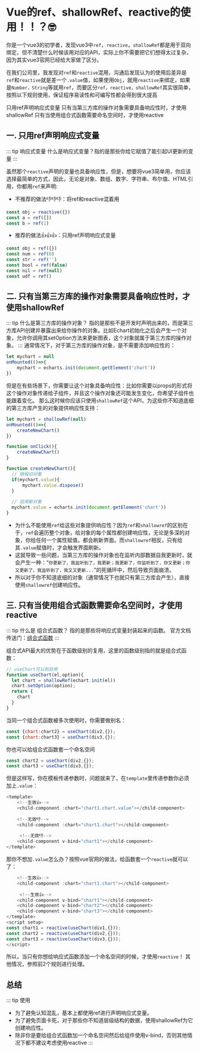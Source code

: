 # Vue的ref、shallowRef、reactive的使用！！？🤓

你是一个vue3的初学者，发现vue3中`ref`，`reactive`，`shallowRef`都是用于双向绑定，但不清楚什么时候该用对应的API，实际上你不需要把它们想得太过复杂，因为其实vue3官网已经给大家做了区分。

<CustomLink title='Vue3' desc='渐进式 JavaScript 框架' href='https://cn.vuejs.org/api/reactivity-core.html#ref'/>

在我们公司里，我发现对`ref`和`reactive`混用，沟通后发现认为的使用后差异是`ref`和`reactive`就是差一个`.value`值，如果使用`Obj`，就用`reactive`来绑定，如果是`Number，String`等就用`ref`，而要区分`ref，reactive，shallowRef`其实很简单，按照以下规则使用，保证程序易读性和可编写性都会得到很大提高

只用ref声明响应式变量
只有当第三方库的操作对象需要具备响应性时，才使用shallowRef
只有当使用组合式函数需要命名空间时，才使用reactive

## 一. 只用ref声明响应式变量

::: tip 响应式变量
什么是响应式变量？指的是那些你给它赋值了能引起UI更新的变量
:::

虽然那个`reactive`声明的变量也具备响应性，但是，想要将vue3简单用，你应该选择最简单的方式，因此，无论是对象、数组、数字、字符串、布尔值、HTML引用，你都用`ref`来声明:

- 不推荐的做法👎👎👎：将ref和reactive混着用

```js
const obj = reactive({})
const a = ref([])
const b = ref(1)
```

- 推荐的做法👍👍👍：只用ref声明响应式变量

```js
const obj = ref({})
const num = ref(0)
const str = ref('')
const bool = ref(false)
const nil = ref(null)
const udf = ref()
```

## 二. 只有当第三方库的操作对象需要具备响应性时，才使用shallowRef

::: tip 什么是第三方库的操作对象？
指的是那些不是开发时声明出来的，而是第三方库API创建并暴露出来给你操作的对象。比如Echart初始化之后会产生一个对象，允许你调用其setOption方法来更新图表，这个对象就属于第三方库的操作对象。
:::
通常情况下，对于第三方库的操作对象，是不需要添加响应性的：

```js
let mychart = null
onMounted(()=>{
    mychart = echarts.init(document.getElement('chart'))
})
```

但是在有些场景下，你需要让这个对象具备响应性：比如你需要以props的形式将这个操作对象传递给子组件，并且这个操作对象还可能发生变化，你希望子组件也能跟着变化。
那么这时候你应该只使用`shallowRef`这个API，为这些你不知道底细的第三方库产生的对象提供响应性支持：

```js
let mychart = shallowRef(null)
onMounted(()=>{
    createNewChart()
})

function onClick(){
    createNewChart()
}

function createNewChart(){
  // 销毁旧对象
  if(mychart.value){
      mychart.value.dispose()
  }
  
  // 启用新对象
  mychart.value = echarts.init(document.getElement('chart'))
}
```

- 为什么不能使用`ref`给这些对象提供响应性？因为`ref`和`shallowref`的区别在于，`ref`会遍历整个对象，给对象的每个属性都创建响应性，无论是多深的对象，你给任何一个属性赋值，都会刷新界面。而`shallowref`相反，只有给其`.value`赋值时，才会触发界面刷新。
- 这就导致一些问题，当第三方库的操作对象也在监听内部数据自我更新时，就会产生一种：“`你更新了，我监听到了，我更新；我更新了，你监听到了，你又更新；你又更新了，我监听到了，我又又更新...`”的死循环中，然后导致页面崩溃。
- 所以对于你不知道底细的对象（通常情况下也就只有第三方库会产生），直接使用`shallowref`创建响应性。

## 三. 只有当使用组合式函数需要命名空间时，才使用reactive

::: tip 什么是 组合式函数？
指的是那些将响应式变量封装起来的函数。
官方文档传送门：[组合式函数](https://cn.vuejs.org/guide/reusability/composables#what-is-a-composable)
:::

组合式API最大的优势在于函数级别的复用，这里的函数级别指的就是组合式函数：

```js
// useChart可以到处用
function useChart(el,option){
  let chart = shallowRef(echart.init(el))
  chart.setOption(option);
  return {
    chart
  }
}
```

当同一个组合式函数被多次使用时，你需要做别名：

```js
const {chart:chart2} = useChart(div2,{});
const {chart:chart3} = useChart(div3,{});
```

你也可以给组合式函数套一个命名空间

```js
const chart2 = useChart(div2,{});
const chart3 = useChart(div3,{});
```

但是这样写，你在模板传递参数时，问题就来了，在`template`里传递参数你必须加上`.value`：

```js
<template>
    <!--生效👍-->
    <child-component :chart="chart1.chart.value"></child-component>
    
    <!--无效👎-->
    <child-component :chart="chart1.chart"></child-component>
    
     <!--无效👎-->
    <child-component v-bind="chart1"></child-component>
</template>
```

那你不想加`.value`怎么办？按照vue官网的做法，给函数套一个`reactive`就可以了：

```js
    <!--生效👍-->
    <child-component :chart="chart1.chart"></child-component>
    
     <!--生效👍-->
    <child-component v-bind="chart1"></child-component>
    <child-component v-bind="chart2"></child-component>
    <child-component v-bind="chart3"></child-component>
</template>
<script setup>
const chart1 = reactive(useChart(div1,{}));
const chart2 = reactive(useChart(div2,{}));
const chart3 = reactive(useChart(div3,{}));
</script>
```

所以，当只有你想给响应式函数添加一个命名空间的时候，才使用`reactive`！
其他情况，参照前2个规则进行处理。

## 总结

::: tip 使用

- 为了避免认知混乱，基本上都使用ref进行声明响应式变量。
- 为了避免页面卡死，对于那些你不知道层级结构的数据，使用shallowRef为它创建响应性。
- 除非你是要给组合式函数加一个命名空间然后给组件使用v-bind，否则其他情况下都不建议考虑使用reactive
:::
